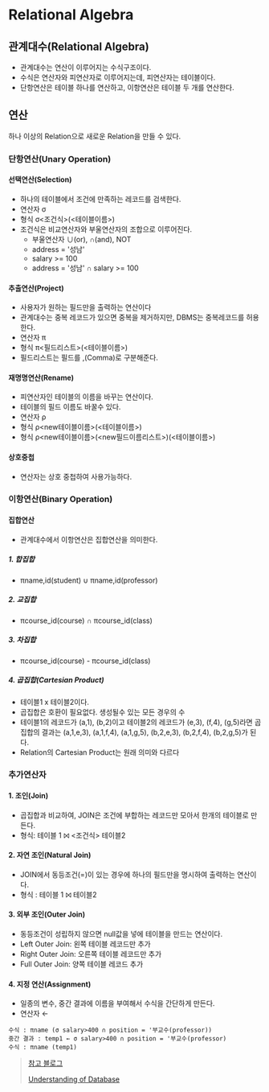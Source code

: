 # Relational Algebra

## 관계대수(Relational Algebra)
- 관계대수는 연산이 이루어지는 수식구조이다.
- 수식은 연산자와 피연산자로 이루어지는데, 피연산자는 테이블이다.
- 단항연산은 테이블 하나를 연산하고, 이항연산은 테이블 두 개를 연산한다.

## 연산

하나 이상의 Relation으로 새로운 Relation을 만들 수 있다.

### 단항연산(Unary Operation)
#### 선택연산(Selection)
- 하나의 테이블에서 조건에 만족하는 레코드를 검색한다.
- 연산자 σ
- 형식 σ<조건식>(<테이블이름>)
- 조건식은 비교연산자와 부울연산자의 조합으로 이루어진다.
  - 부울연산자 ∪(or), ∩(and), NOT
  - address = '성남'
  - salary >= 100
  - address = '성남' ∩ salary >= 100

#### 추출연산(Project)
- 사용자가 원하는 필드만을 출력하는 연산이다
- 관계대수는 중복 레코드가 있으면 중복을 제거하지만, DBMS는 중복레코드를 허용한다.
- 연산자 π
- 형식 π<필드리스트>(<테이블이름>)
- 필드리스트는 필드를 ,(Comma)로 구분해준다.
 
#### 재명명연산(Rename)
- 피연산자인 테이블의 이름을 바꾸는 연산이다.
- 테이블의 필드 이름도 바꿀수 있다.
- 연산자 ρ
- 형식 ρ<new테이블이름>(<테이블이름>)
- 형식 ρ<new테이블이름>(<new필드이름리스트>)(<테이블이름>)

#### 상호중첩
- 연산자는 상호 중첩하여 사용가능하다.

### 이항연산(Binary Operation)
#### 집합연산
- 관계대수에서 이항연산은 집합연산을 의미한다.

##### 1. 합집합
- πname,id(student) ∪ πname,id(professor)

##### 2. 교집합
- πcourse_id(course) ∩ πcourse_id(class)

##### 3. 차집합
- πcourse_id(course) - πcourse_id(class)

##### 4. 곱집합(Cartesian Product)
- 테이블1 x 테이블2이다.
- 곱집합은 호환이 필요없다. 생성될수 있는 모든 경우의 수
- 테이블1의 레코드가 (a,1), (b,2)이고 테이블2의 레코드가 (e,3), (f,4), (g,5)라면 곱집합의 결과는 (a,1,e,3), (a,1,f,4), (a,1,g,5), (b,2,e,3), (b,2,f,4), (b,2,g,5)가 된다.
- Relation의 Cartesian Product는 원래 의미와 다르다

### 추가연산자
#### 1. 조인(Join)
- 곱집합과 비교하여, JOIN은 조건에 부합하는 레코드만 모아서 한개의 테이블로 만든다.
- 형식: 테이블 1 ⨝ <조건식> 테이블2

#### 2. 자연 조인(Natural Join)
- JOIN에서 동등조건(=)이 있는 경우에 하나의 필드만을 명시하여 출력하는 연산이다.
- 형식 : 테이블 1 ⨝ 테이블2

#### 3. 외부 조인(Outer Join)
- 동등조건이 성립하지 않으면 null값을 넣에 테이블을 만드는 연산이다.
- Left Outer Join: 왼쪽 테이블 레코드만 추가
- Right Outer Join: 오른쪽 테이블 레코드만 추가
- Full Outer Join: 양쪽 테이블 레코드 추가

#### 4. 지정 연산(Assignment)
- 일종의 변수, 중간 결과에 이름을 부여해서 수식을 간단하게 만든다.
- 연산자 ←
```text
수식 : πname (σ salary>400 ∩ position = '부교수(professor))
중간 결과 : temp1 ← σ salary>400 ∩ position = '부교수(professor)
수식 : πname (temp1)
```

> [참고 블로그](https://lordofkangs.tistory.com/56)
>
> [Understanding of Database](https://product.kyobobook.co.kr/detail/S000001519128)